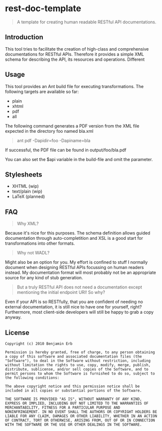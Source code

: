 rest-doc-template
=================

> A template for creating human readable RESTful API documentations.

Introduction
------------
This tool tries to facilitate the creation of high-class and comprehensive documentations for RESTful APIs. Therefore it provides a simple XML schema for describing the API, its resources and operations. Different 


Usage
-----------
This tool provides an Ant build file for executing transformations. The following targets are available so far:

- plain
- xhtml
- pdf
- all

The following command generates a PDF version from the XML file expected in the directory foo named bla.xml

> ant pdf -Dapidir=foo -Dapiname=bla

If successful, the PDF file can be found in output/foo/bla.pdf

You can also set the $api variable in the build-file and omit the parameter.


Stylesheets
-----------
- XHTML (wip)
- text/plain (wip)
- LaTeX (planned)


FAQ
---

> Why XML?

Because it's nice for this purposes. The schema definition allows guided documentation through auto-completition and XSL is a good start for transformations into other formats. 


> Why not WADL?

Might also be an option for you. My effort is confined to stuff I normally document when designing RESTful APIs focussing on human readers instead. My documentation format will most probably not be an appropriate source for any kind of stub generation.


> But a truly RESTful API does not need a documentation except mentioning the initial endpoint URI! So why?

Even if your API is so RESTfully, that you are confident of needing no external documentation, it is still nice to have one for yourself, right?
Furthermore, most client-side developers will still be happy to grab a copy anyway.


License
-------

	Copyright (c) 2010 Benjamin Erb

	Permission is hereby granted, free of charge, to any person obtaining
	a copy of this software and associated documentation files (the
	"Software"), to deal in the Software without restriction, including
	without limitation the rights to use, copy, modify, merge, publish,
	distribute, sublicense, and/or sell copies of the Software, and to
	permit persons to whom the Software is furnished to do so, subject to
	the following conditions:

	The above copyright notice and this permission notice shall be
	included in all copies or substantial portions of the Software.

	THE SOFTWARE IS PROVIDED "AS IS", WITHOUT WARRANTY OF ANY KIND,
	EXPRESS OR IMPLIED, INCLUDING BUT NOT LIMITED TO THE WARRANTIES OF
	MERCHANTABILITY, FITNESS FOR A PARTICULAR PURPOSE AND
	NONINFRINGEMENT. IN NO EVENT SHALL THE AUTHORS OR COPYRIGHT HOLDERS BE
	LIABLE FOR ANY CLAIM, DAMAGES OR OTHER LIABILITY, WHETHER IN AN ACTION
	OF CONTRACT, TORT OR OTHERWISE, ARISING FROM, OUT OF OR IN CONNECTION
	WITH THE SOFTWARE OR THE USE OR OTHER DEALINGS IN THE SOFTWARE.
